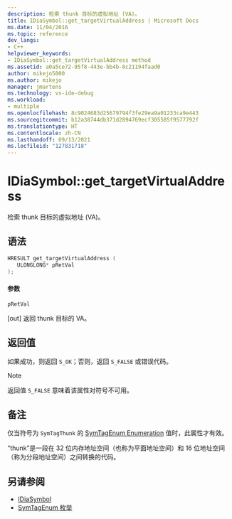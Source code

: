```yaml
---
description: 检索 thunk 目标的虚拟地址 (VA)。
title: IDiaSymbol::get_targetVirtualAddress | Microsoft Docs
ms.date: 11/04/2016
ms.topic: reference
dev_langs:
- C++
helpviewer_keywords:
- IDiaSymbol::get_targetVirtualAddress method
ms.assetid: a0a5ce72-95f8-443e-bb4b-8c21194faad0
author: mikejo5000
ms.author: mikejo
manager: jmartens
ms.technology: vs-ide-debug
ms.workload:
- multiple
ms.openlocfilehash: 8c9024683d25679794f3fe29ea9a01233ca9e443
ms.sourcegitcommit: b12a38744db371d2894769ecf305585f9577792f
ms.translationtype: HT
ms.contentlocale: zh-CN
ms.lasthandoff: 09/13/2021
ms.locfileid: "127831718"
---
```

# <a name="idiasymbolget_targetvirtualaddress"></a>IDiaSymbol::get_targetVirtualAddress
检索 thunk 目标的虚拟地址 (VA)。

## <a name="syntax"></a>语法

```C++
HRESULT get_targetVirtualAddress ( 
   ULONGLONG* pRetVal
);
```

#### <a name="parameters"></a>参数
 `pRetVal`

[out] 返回 thunk 目标的 VA。

## <a name="return-value"></a>返回值
 如果成功，则返回 `S_OK`；否则，返回 `S_FALSE` 或错误代码。

> [!NOTE]
> 返回值 `S_FALSE` 意味着该属性对符号不可用。

## <a name="remarks"></a>备注
 仅当符号为 `SymTagThunk` 的 [SymTagEnum Enumeration](../../debugger/debug-interface-access/symtagenum.md) 值时，此属性才有效。

 “thunk”是一段在 32 位内存地址空间（也称为平面地址空间）和 16 位地址空间（称为分段地址空间）之间转换的代码。

## <a name="see-also"></a>另请参阅
- [IDiaSymbol](../../debugger/debug-interface-access/idiasymbol.md)
- [SymTagEnum 枚举](../../debugger/debug-interface-access/symtagenum.md)
